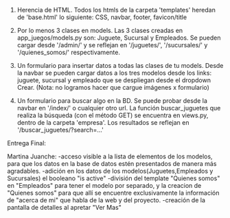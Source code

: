 1) Herencia de HTML. 
   Todos los htmls de la carpeta 'templates' heredan de 'base.html' lo siguiente:
   CSS, navbar, footer, favicon/title 
   
2) Por lo menos 3 clases en models.
   Las 3 clases creadas en app_juegos/models.py son: Juguete, Sucursal y Empleados. Se pueden cargar 
   desde '/admin/' y se reflejan en '/juguetes/', '/sucursales/' y '/quienes_somos/' respectivamente. 

3) Un formulario para insertar datos a todas las clases de tu models.
   Desde la navbar se pueden cargar datos a los tres modelos desde los links:
   juguete, sucursal y empleado que se despliegan desde el dropdown Crear. (Nota: no logramos hacer que cargue imágenes x formulario)

5) Un formulario para buscar algo en la BD.
   Se puede probar desde la navbar en '/index/' o cualquier otro url. La función buscar_juguetes que 
   realiza la búsqueda (con el método GET) se encuentra en views.py, dentro de la carpeta 'empresa'.
   Los resultados se reflejan en '/buscar_juguetes/?search=...'


Entrega Final:

Martina Juanche:
   -acceso visible a la lista de elementos de los modelos, para que los datos en la base de datos estén presentados de manera más agradables.
   -adición en los datos de los modelos(Juguetes,Empleados y Sucursales) el booleano "is active" 
   -división del template "Quienes somos" en "Empleados" para tener el modelo por separado, y la creacion de "Quienes somos" para que allí se encuentre exclusivamente la información de "acerca de mi" que habla de la web y del proyecto.
   -creación de la pantalla de detalles al apretar "Ver Mas"